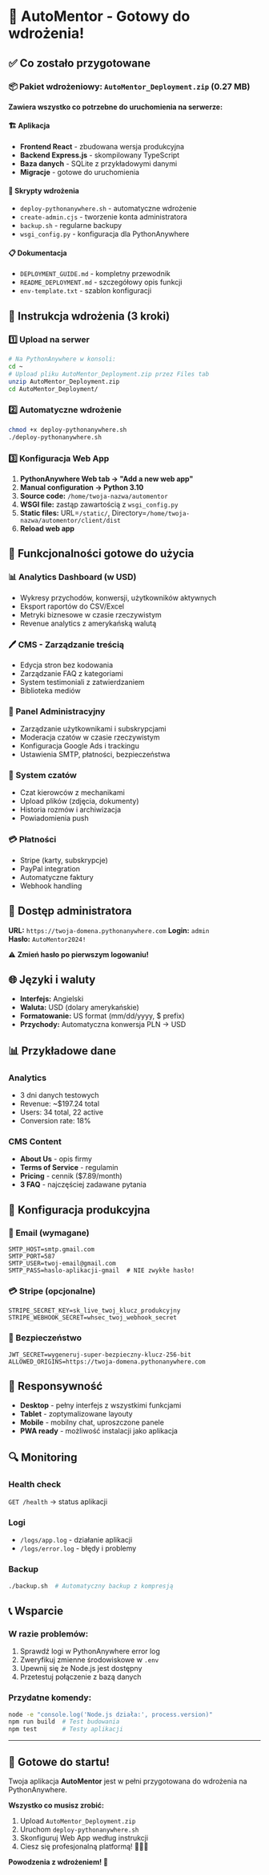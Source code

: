 # 🎉 AutoMentor - Gotowy do wdrożenia!

## ✅ Co zostało przygotowane

### 📦 Pakiet wdrożeniowy: `AutoMentor_Deployment.zip` (0.27 MB)

**Zawiera wszystko co potrzebne do uruchomienia na serwerze:**

#### 🏗️ Aplikacja
- **Frontend React** - zbudowana wersja produkcyjna 
- **Backend Express.js** - skompilowany TypeScript
- **Baza danych** - SQLite z przykładowymi danymi
- **Migracje** - gotowe do uruchomienia

#### 🔧 Skrypty wdrożenia
- `deploy-pythonanywhere.sh` - automatyczne wdrożenie
- `create-admin.cjs` - tworzenie konta administratora  
- `backup.sh` - regularne backupy
- `wsgi_config.py` - konfiguracja dla PythonAnywhere

#### 📋 Dokumentacja
- `DEPLOYMENT_GUIDE.md` - kompletny przewodnik
- `README_DEPLOYMENT.md` - szczegółowy opis funkcji
- `env-template.txt` - szablon konfiguracji

## 🚀 Instrukcja wdrożenia (3 kroki)

### 1️⃣ Upload na serwer
```bash
# Na PythonAnywhere w konsoli:
cd ~
# Upload pliku AutoMentor_Deployment.zip przez Files tab
unzip AutoMentor_Deployment.zip
cd AutoMentor_Deployment/
```

### 2️⃣ Automatyczne wdrożenie
```bash
chmod +x deploy-pythonanywhere.sh
./deploy-pythonanywhere.sh
```

### 3️⃣ Konfiguracja Web App
1. **PythonAnywhere Web tab → "Add a new web app"**
2. **Manual configuration → Python 3.10** 
3. **Source code:** `/home/twoja-nazwa/automentor`
4. **WSGI file:** zastąp zawartością z `wsgi_config.py`
5. **Static files:** URL=`/static/`, Directory=`/home/twoja-nazwa/automentor/client/dist`
6. **Reload web app**

## 🎯 Funkcjonalności gotowe do użycia

### 📊 Analytics Dashboard (w USD)
- Wykresy przychodów, konwersji, użytkowników aktywnych
- Eksport raportów do CSV/Excel
- Metryki biznesowe w czasie rzeczywistym
- Revenue analytics z amerykańską walutą

### 🖊️ CMS - Zarządzanie treścią  
- Edycja stron bez kodowania
- Zarządzanie FAQ z kategoriami
- System testimoniali z zatwierdzaniem
- Biblioteka mediów

### 👥 Panel Administracyjny
- Zarządzanie użytkownikami i subskrypcjami
- Moderacja czatów w czasie rzeczywistym
- Konfiguracja Google Ads i trackingu
- Ustawienia SMTP, płatności, bezpieczeństwa

### 💬 System czatów
- Czat kierowców z mechanikami
- Upload plików (zdjęcia, dokumenty)
- Historia rozmów i archiwizacja
- Powiadomienia push

### 💳 Płatności
- Stripe (karty, subskrypcje)
- PayPal integration  
- Automatyczne faktury
- Webhook handling

## 🔐 Dostęp administratora

**URL:** `https://twoja-domena.pythonanywhere.com`
**Login:** `admin`  
**Hasło:** `AutoMentor2024!`

⚠️ **Zmień hasło po pierwszym logowaniu!**

## 🌐 Języki i waluty

- **Interfejs:** Angielski 
- **Waluta:** USD (dolary amerykańskie)
- **Formatowanie:** US format (mm/dd/yyyy, $ prefix)
- **Przychody:** Automatyczna konwersja PLN → USD

## 📊 Przykładowe dane

### Analytics
- 3 dni danych testowych
- Revenue: ~$197.24 total
- Users: 34 total, 22 active
- Conversion rate: 18%

### CMS Content  
- **About Us** - opis firmy
- **Terms of Service** - regulamin
- **Pricing** - cennik ($7.89/month)
- **3 FAQ** - najczęściej zadawane pytania

## 🔧 Konfiguracja produkcyjna

### 📧 Email (wymagane)
```env
SMTP_HOST=smtp.gmail.com
SMTP_PORT=587  
SMTP_USER=twoj-email@gmail.com
SMTP_PASS=haslo-aplikacji-gmail  # NIE zwykłe hasło!
```

### 💳 Stripe (opcjonalne)
```env
STRIPE_SECRET_KEY=sk_live_twoj_klucz_produkcyjny
STRIPE_WEBHOOK_SECRET=whsec_twoj_webhook_secret
```

### 🔐 Bezpieczeństwo
```env
JWT_SECRET=wygeneruj-super-bezpieczny-klucz-256-bit
ALLOWED_ORIGINS=https://twoja-domena.pythonanywhere.com
```

## 📱 Responsywność

- **Desktop** - pełny interfejs z wszystkimi funkcjami
- **Tablet** - zoptymalizowane layouty  
- **Mobile** - mobilny chat, uproszczone panele
- **PWA ready** - możliwość instalacji jako aplikacja

## 🔍 Monitoring

### Health check
`GET /health` → status aplikacji

### Logi
- `/logs/app.log` - działanie aplikacji
- `/logs/error.log` - błędy i problemy

### Backup  
```bash
./backup.sh  # Automatyczny backup z kompresją
```

## 📞 Wsparcie

### W razie problemów:
1. Sprawdź logi w PythonAnywhere error log
2. Zweryfikuj zmienne środowiskowe w `.env`
3. Upewnij się że Node.js jest dostępny
4. Przetestuj połączenie z bazą danych

### Przydatne komendy:
```bash
node -e "console.log('Node.js działa:', process.version)"
npm run build  # Test budowania
npm test       # Testy aplikacji  
```

---

## 🎊 Gotowe do startu!

Twoja aplikacja **AutoMentor** jest w pełni przygotowana do wdrożenia na PythonAnywhere. 

**Wszystko co musisz zrobić:**
1. Upload `AutoMentor_Deployment.zip` 
2. Uruchom `deploy-pythonanywhere.sh`
3. Skonfiguruj Web App według instrukcji
4. Ciesz się profesjonalną platformą! 🚗👨‍🔧

**Powodzenia z wdrożeniem! 🚀**
